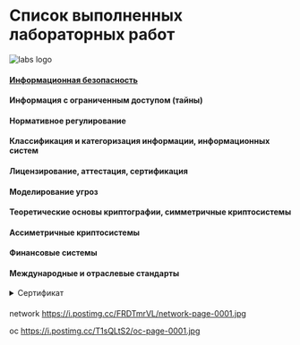 # **Список выполненных лабораторных работ**
![labs logo](https://content.spiceworksstatic.com/service.community/p/post_images/0000025549/53adc2b3/attached_image/axon.jpg)


#### [Информационная безопасность]()
#### Информация с ограниченным доступом (тайны)
#### Нормативное регулирование
#### Классификация и категоризация информации, информационных систем
#### Лицензирование, аттестация, сертификация
#### Моделирование угроз
#### Теоретические основы криптографии, симметричные криптосистемы
#### Ассиметричные криптосистемы
#### Финансовые системы
#### Международные и отраслевые стандарты

<details><summary>Сертификат</summary>
<p>
    <img src=images/base.jpg>
</p>
</details>


#### 
#### 
#### 
#### 
#### 
#### 
#### 



network
https://i.postimg.cc/FRDTmrVL/network-page-0001.jpg

oc 
https://i.postimg.cc/T1sQLtS2/oc-page-0001.jpg